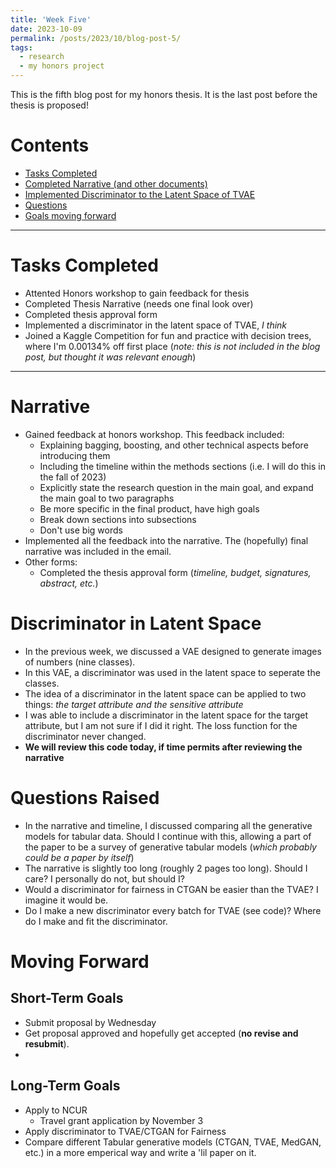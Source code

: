 ```yaml
---
title: 'Week Five'
date: 2023-10-09
permalink: /posts/2023/10/blog-post-5/
tags:
  - research
  - my honors project
---
```


This is the fifth blog post for my honors thesis. It is the last post before the thesis is proposed!

# Contents

- [Tasks Completed](#tasks)
- [Completed Narrative (and other documents)](#narative)
- [Implemented Discriminator to the Latent Space of TVAE](#discrim)
- [Questions](#questions)
- [Goals moving forward](#moving)

---


<a name="tasks"></a>
# Tasks Completed 
- Attented Honors workshop to gain feedback for thesis
- Completed Thesis Narrative (needs one final look over)
- Completed thesis approval form
- Implemented a discriminator in the latent space of TVAE, *I think*
- Joined a Kaggle Competition for fun and practice with decision trees, where I'm 0.00134% off first place (*note: this is not included in the blog post, but thought it was relevant enough*)

---

<a name="narrative"></a>
# Narrative
- Gained feedback at honors workshop. This feedback included:
  - Explaining bagging, boosting, and other technical aspects before introducing them
  - Including the timeline within the methods sections (i.e. I will do this in the fall of 2023)
  - Explicitly state the research question in the main goal, and expand the main goal to two paragraphs
  - Be more specific in the final product, have high goals
  - Break down sections into subsections
  - Don't use big words
- Implemented all the feedback into the narrative. The (hopefully) final narrative was included in the email.
- Other forms:
  - Completed the thesis approval form (*timeline, budget, signatures, abstract, etc.*)


<a name="discrim"></a>
# Discriminator in Latent Space
- In the previous week, we discussed a VAE designed to generate images of numbers (nine classes).
- In this VAE, a discriminator was used in the latent space to seperate the classes.
- The idea of a discriminator in the latent space can be applied to two things: *the target attribute and the sensitive attribute*
- I was able to include a discriminator in the latent space for the target attribute, but I am not sure if I did it right. The loss function for the discriminator never changed.
- **We will review this code today, if time permits after reviewing the narrative**


<a name="questions"></a>
# Questions Raised
- In the narrative and timeline, I discussed comparing all the generative models for tabular data. Should I continue with this, allowing a part of the paper to be a survey of generative tabular models (*which probably could be a paper by itself*)
- The narrative is slightly too long (roughly 2 pages too long). Should I care? I personally do not, but should I?
- Would a discriminator for fairness in CTGAN be easier than the TVAE? I imagine it would be.
- Do I make a new discriminator every batch for TVAE (see code)? Where do I make and fit the discriminator.

<a name="moving"></a>
# Moving Forward

## Short-Term Goals
- Submit proposal by Wednesday
- Get proposal approved and hopefully get accepted (**no revise and resubmit**).
- 

## Long-Term Goals
- Apply to NCUR
  - Travel grant application by November 3
- Apply discriminator to TVAE/CTGAN for Fairness
- Compare different Tabular generative models (CTGAN, TVAE, MedGAN, etc.) in a more emperical way and write a 'lil paper on it. 
